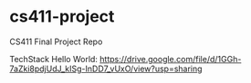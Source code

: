 # cs411-project
CS411 Final Project Repo

TechStack Hello World: https://drive.google.com/file/d/1GGh-7aZki8pdjUdJ_kISg-InDD7_vUxO/view?usp=sharing


